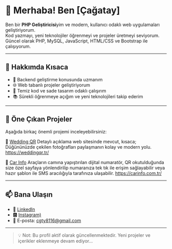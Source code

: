 # 👋 Merhaba! Ben [Çağatay]  

Ben bir **PHP Geliştiricisi**yim ve modern, kullanıcı odaklı web uygulamaları geliştiriyorum.  
Kod yazmayı, yeni teknolojiler öğrenmeyi ve projeler üretmeyi seviyorum.  
Güncel olarak PHP, MySQL, JavaScript, HTML/CSS ve Bootstrap ile çalışıyorum.

---

## 🚀 Hakkımda Kısaca

- 🔧 Backend geliştirme konusunda uzmanım  
- 🌐 Web tabanlı projeler geliştiriyorum  
- 🎯 Temiz kod ve sade tasarım odaklı çalışırım  
- 📚 Sürekli öğrenmeye açığım ve yeni teknolojileri takip ederim

---

## 📌 Öne Çıkan Projeler

Aşağıda birkaç önemli projemi inceleyebilirsiniz:



🔗 [Wedding QR]([https://weddingqr.tr/])
Detaylı açıklama web sitesinde mevcut, kısaca; Düğününüzde çekilen fotoğrafları paylaşmanın kolay ve modern yolu.
https://weddingqr.tr/

🔗 [Car Info]([https://carinfo.com.tr/])
Araçların camına yapıştırılan dijital numaratör, QR okutulduğunda size özel sayfaya yönlendirilip numaranıza tek tık ile erişim sağlayabilir veya hazır şablon ile SMS aracılığıyla tarafınıza ulaşabilir.
https://carinfo.com.tr/

---

## 📫 Bana Ulaşın

- 💼 [LinkedIn]([https://linkedin.com/in/kullanici-adin](https://www.linkedin.com/in/%C3%A7a%C4%9Fatay-denizhan-98b707216/))
- 🅾 [Instagram)]([https://seninsiten.com](https://www.instagram.com/cagataydenizhan/))
- 📧 E-posta: cgty8116@gmail.com

---

> 💡 Not: Bu profil aktif olarak güncellenmektedir. Yeni projeler ve içerikler eklenmeye devam ediyor...

